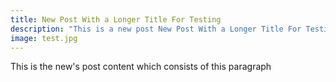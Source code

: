 ```yaml
---
title: New Post With a Longer Title For Testing
description: "This is a new post New Post With a Longer Title For Testing New Post With a Longer Title For Testing"
image: test.jpg
---
```


This is the new's post content which consists of this paragraph
